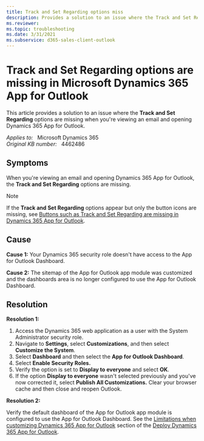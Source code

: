 ```yaml
---
title: Track and Set Regarding options miss
description: Provides a solution to an issue where the Track and Set Regarding options are missing.
ms.reviewer: 
ms.topic: troubleshooting
ms.date: 3/31/2021
ms.subservice: d365-sales-client-outlook
---
```

# Track and Set Regarding options are missing in Microsoft Dynamics 365 App for Outlook

This article provides a solution to an issue where the **Track and Set Regarding** options are missing when you're viewing an email and opening Dynamics 365 App for Outlook.

_Applies to:_ &nbsp; Microsoft Dynamics 365  
_Original KB number:_ &nbsp; 4462486

## Symptoms

When you're viewing an email and opening Dynamics 365 App for Outlook, the **Track and Set Regarding** options are missing.

> [!NOTE]
> If the **Track and Set Regarding** options appear but only the button icons are missing, see [Buttons such as Track and Set Regarding are missing in Dynamics 365 App for Outlook](https://support.microsoft.com/help/4464349).

## Cause

**Cause 1:** Your Dynamics 365 security role doesn't have access to the App for Outlook Dashboard.

**Cause 2:** The sitemap of the App for Outlook app module was customized and the dashboards area is no longer configured to use the App for Outlook Dashboard.

## Resolution

**Resolution 1:**

1. Access the Dynamics 365 web application as a user with the System Administrator security role.
2. Navigate to **Settings**, select **Customizations**, and then select **Customize the System**.
3. Select **Dashboard** and then select the **App for Outlook Dashboard**.
4. Select **Enable Security Roles.**  
5. Verify the option is set to **Display to everyone** and select **OK**.
6. If the option **Display to everyone** wasn't selected previously and you've now corrected it, select **Publish All Customizations.** Clear your browser cache and then close and reopen Outlook.

**Resolution 2:**

Verify the default dashboard of the App for Outlook app module is configured to use the App for Outlook Dashboard. See the [Limitations when customizing Dynamics 365 App for Outlook](/dynamics365/outlook-app/limitations-when-customizing-app-for-outlook) section of the [Deploy Dynamics 365 App for Outlook](/dynamics365/outlook-app/deploy-dynamics-365-app-for-outlook).
